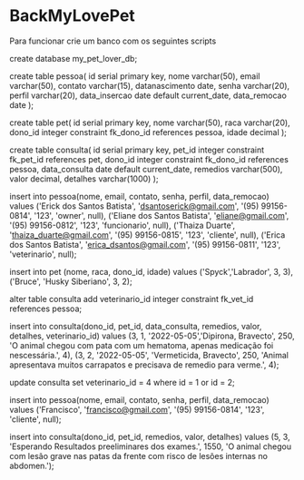 # BackMyLovePet

Para funcionar crie um banco com os seguintes scripts

create database my_pet_lover_db;

create table pessoa(
id serial primary key,
nome varchar(50),
email varchar(50),
contato varchar(15),
datanascimento date,
senha varchar(20),
perfil varchar(20),
data_insercao date default current_date,
data_remocao date
);

create table pet(
id serial primary key,
nome varchar(50),
raca varchar(20),
dono_id integer constraint fk_dono_id references pessoa,
idade decimal
);

create table consulta(
id serial primary key,
pet_id integer
constraint fk_pet_id
references pet,
dono_id integer
constraint fk_dono_id
references pessoa,
data_consulta date default current_date,
remedios varchar(500),
valor decimal,
detalhes varchar(1000)
);

insert into pessoa(nome, email, contato, senha, perfil, data_remocao) values
('Erick dos Santos Batista', 'dsantoserick@gmail.com', '(95) 99156-0814', '123', 'owner', null),
('Eliane dos Santos Batista', 'eliane@gmail.com', '(95) 99156-0812', '123', 'funcionario', null),
('Thaiza Duarte', 'thaiza_duarte@gmail.com', '(95) 99156-0815', '123', 'cliente', null),
('Erica dos Santos Batista', 'erica_dsantos@gmail.com', '(95) 99156-0811', '123', 'veterinario', null);

insert into pet (nome, raca, dono_id, idade) values
('Spyck','Labrador', 3, 3),
('Bruce', 'Husky Siberiano', 3, 2);

alter table consulta add veterinario_id integer
constraint fk_vet_id
references pessoa;

insert into consulta(dono_id, pet_id, data_consulta, remedios, valor, detalhes, veterinario_id) values
(3, 1, '2022-05-05','Dipirona, Bravecto', 250, 'O animal chegou com pata com um hematoma, apenas medicação foi nescessária.', 4),
(3, 2, '2022-05-05', 'Vermeticida, Bravecto', 250, 'Animal apresentava muitos carrapatos e precisava de remedio para verme.', 4);

update consulta set veterinario_id = 4 where id = 1 or id = 2;

insert into pessoa(nome, email, contato, senha, perfil, data_remocao) values
('Francisco', 'francisco@gmail.com', '(95) 99156-0814', '123', 'cliente', null);

insert into consulta(dono_id, pet_id, remedios, valor, detalhes) values
(5, 3, 'Esperando Resultados preeliminares dos exames.', 1550, 'O animal chegou com lesão grave nas patas da frente com risco de lesões internas no abdomen.');
